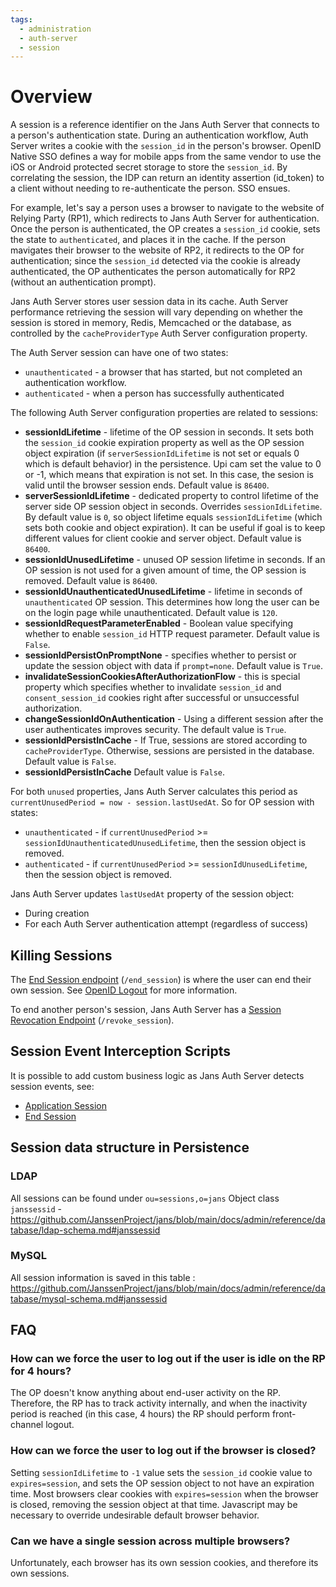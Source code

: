 ```yaml
---
tags:
  - administration
  - auth-server
  - session
---
```


# Overview

A session is a reference identifier on the Jans Auth Server that connects to a
person's authentication state. During an authentication workflow, Auth Server writes a cookie with the `session_id` in the person's browser. OpenID Native
SSO defines a way for mobile apps from the same vendor to use the iOS or Android
protected secret storage to store the `session_id`. By correlating the session,
the IDP can return an identity assertion (id_token) to a client without needing
to re-authenticate the person. SSO ensues.

For example, let's say a person uses a browser to navigate to the website of
Relying Party (RP1), which redirects to Jans Auth Server for authentication.
Once the person is authenticated, the OP creates a `session_id` cookie, sets the
state to `authenticated`, and places it in the cache. If the person mavigates
their browser to the website of RP2, it redirects to the OP for authentication; since the `session_id` detected via the cookie is already authenticated, the OP
authenticates the person automatically for RP2 (without an authentication
prompt).

Jans Auth Server stores user session data in its cache. Auth Server performance
retrieving the session will vary depending on whether the session is stored in memory, Redis, Memcached or the database, as controlled by the
`cacheProviderType` Auth Server configuration property.

The Auth Server session can have one of two states:

- `unauthenticated` - a browser that has started, but not completed an authentication workflow.
- `authenticated` - when a person has successfully authenticated

The following Auth Server configuration properties are related to sessions:

- **sessionIdLifetime** - lifetime of the OP session in seconds. It sets both the `session_id` cookie expiration property as well as the OP session object expiration (if `serverSessionIdLifetime` is not set or equals 0 which is default behavior) in the persistence. Upi cam set the value to 0 or -1, which means that expiration is not set. In this case, the sesion is valid until the browser
session ends. Default value is `86400`.
- **serverSessionIdLifetime** - dedicated property to control lifetime of the server side OP session object in seconds. Overrides `sessionIdLifetime`. By default value is `0`, so object lifetime equals `sessionIdLifetime` (which sets both cookie and object expiration). It can be useful if goal is to keep
different values for client cookie and server object. Default value is `86400`.
- **sessionIdUnusedLifetime** - unused OP session lifetime in seconds. If an OP session is not used for a given amount of time, the OP session is removed.
Default value is `86400`.
- **sessionIdUnauthenticatedUnusedLifetime** - lifetime in seconds of `unauthenticated` OP session. This determines how long the user can be on the login page while unauthenticated. Default value is `120`.
- **sessionIdRequestParameterEnabled** - Boolean value specifying whether to enable `session_id` HTTP request parameter. Default value is `False`.
- **sessionIdPersistOnPromptNone** - specifies whether to persist or update the session object with data if `prompt=none`. Default value is `True`.
- **invalidateSessionCookiesAfterAuthorizationFlow** - this is special property which specifies whether to invalidate `session_id` and `consent_session_id` cookies right after successful or unsuccessful authorization.
- **changeSessionIdOnAuthentication** - Using a different session after the user authenticates improves security. The default value is `True`.
- **sessionIdPersistInCache** - If True, sessions are stored according to `cacheProviderType`. Otherwise, sessions are persisted in the database.
 Default value is `False`.
- **sessionIdPersistInCache** Default value is `False`.

For both `unused` properties, Jans Auth Server calculates this period as `currentUnusedPeriod = now - session.lastUsedAt`. So for OP session with states:

- `unauthenticated` - if `currentUnusedPeriod` >= `sessionIdUnauthenticatedUnusedLifetime`, then the session object is removed.
- `authenticated` - if `currentUnusedPeriod` >= `sessionIdUnusedLifetime`, then the session object is removed.

Jans Auth Server updates `lastUsedAt` property of the session object:

- During creation
- For each Auth Server authentication attempt (regardless of success)

## Killing Sessions

The [End Session endpoint](../endpoints/end-session.md) (`/end_session`)
is where the user can end their own session. See [OpenID Logout](../openid-features/logout/README.md) for more information.

To end another person's session, Jans Auth Server has a [Session Revocation Endpoint](../endpoints/session-revocation.md) (`/revoke_session`).

## Session Event Interception Scripts

It is possible to add custom business logic as Jans Auth Server detects
session events, see:

  * [Application Session](../../developer/scripts/application-session.md)
  * [End Session](../../developer/scripts/end-session.md)


## Session data structure in Persistence

### LDAP
All sessions can be found under `ou=sessions,o=jans`
Object class `janssessid` - https://github.com/JanssenProject/jans/blob/main/docs/admin/reference/database/ldap-schema.md#janssessid

### MySQL 
All session information is saved in this table : https://github.com/JanssenProject/jans/blob/main/docs/admin/reference/database/mysql-schema.md#janssessid 

## FAQ

### How can we force the user to log out if the user is idle on the RP for 4 hours?

The OP doesn't know anything about end-user activity on the RP. Therefore, the RP has to track activity internally, and when the inactivity period is reached (in this case, 4 hours) the RP should perform front-channel logout.

### How can we force the user to log out if the browser is closed?

Setting `sessionIdLifetime` to `-1` value sets the `session_id` cookie value to `expires=session`, and sets the OP session object to not have an expiration time. Most browsers clear cookies with `expires=session` when the browser is closed, removing the session object at that time. Javascript may be necessary to override
undesirable default browser behavior.

### Can we have a single session across multiple browsers?

Unfortunately, each browser has its own session cookies, and therefore its own sessions.

